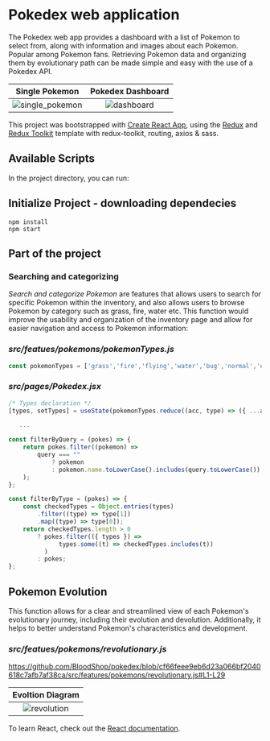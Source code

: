 # Pokedex web application

The Pokedex web app provides a dashboard with a list of Pokemon to select from, along with information and images about each Pokemon. Popular among Pokemon fans. Retrieving Pokemon data and organizing them by evolutionary path can be made simple and easy with the use of a Pokedex API.

Single Pokemon            |  Pokedex Dashboard
:-------------------------:|:-------------------------:
![single_pokemon](https://user-images.githubusercontent.com/23366804/214074867-e83bc191-686c-4553-880c-eca68ce6e871.png)  |  ![dashboard](https://user-images.githubusercontent.com/23366804/214074725-04a1f3b6-2373-46b3-8244-c574144378f5.png)

This project was bootstrapped with [Create React App](https://github.com/facebook/create-react-app), using the [Redux](https://redux.js.org/) and [Redux Toolkit](https://redux-toolkit.js.org/) template with redux-toolkit, routing, axios & sass.

## Available Scripts

In the project directory, you can run:

## Initialize Project - downloading dependecies
```
npm install
npm start
```

## Part of the project
### Searching and categorizing
*Search and categorize Pokemon* are features that allows users to search for specific Pokemon within the inventory, and also allows users to browse Pokemon by category such as grass, fire, water etc. This function would improve the usability and organization of the inventory page and allow for easier navigation and access to Pokemon information:


### *src/featues/pokemons/pokemonTypes.js*

```javascript
const pokemonTypes = ['grass','fire','flying','water','bug','normal','electric','ground','fairy','fighting','psychic','rock','steel','ice','ghost','dragon']
```

### *src/pages/Pokedex.jsx*

```javascript
/* Types declaration */
[types, setTypes] = useState(pokemonTypes.reduce((acc, type) => ({ ...acc, [type]: false }), {}))

   ...

const filterByQuery = (pokes) => {
    return pokes.filter((pokemon) =>
        query === ""
            ? pokemon
            : pokemon.name.toLowerCase().includes(query.toLowerCase())
    );
};

const filterByType = (pokes) => {
    const checkedTypes = Object.entries(types)
        .filter((type) => type[1])
        .map((type) => type[0]);
    return checkedTypes.length > 0
        ? pokes.filter(({ types }) =>
              types.some((t) => checkedTypes.includes(t))
          )
        : pokes;
};
```

## Pokemon Evolution
This function allows for a clear and streamlined view of each Pokemon's evolutionary journey, including their evolution and devolution. Additionally, it helps to better understand Pokemon's characteristics and development.

### *src/featues/pokemons/revolutionary.js*
https://github.com/BloodShop/pokedex/blob/cf66feee9eb6d23a066bf2040618c7afb7af38ca/src/features/pokemons/revolutionary.js#L1-L29

Evoltion Diagram |
:-------------------------:|
![revolution](https://user-images.githubusercontent.com/23366804/214083016-2827bac2-8f5a-4d4f-8ce9-d1d62b505882.png) |


To learn React, check out the [React documentation](https://reactjs.org/).
